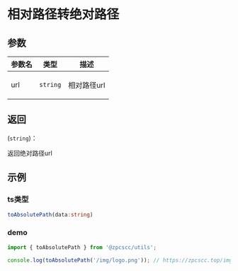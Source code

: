 # 相对路径转绝对路径

## 参数

| 参数名 | 类型                | 描述               |
| ------ | ------------------- | ------------------ |
| url    | <code>string</code> | <p>相对路径url</p> |

## 返回

(<code>string</code>)：<p>返回绝对路径url</p>

## 示例

### ts类型

```typescript
toAbsolutePath(data:string)
```

### demo

```typescript
import { toAbsolutePath } from '@zpcscc/utils';

console.log(toAbsolutePath('/img/logo.png')); // https://zpcscc.top/img/logo.png
```
